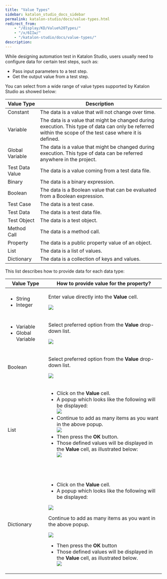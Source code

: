 ```yaml
---
title: "Value Types" 
sidebar: katalon_studio_docs_sidebar
permalink: katalon-studio/docs/value-types.html 
redirect_from:
    - "/display/KD/Value%20Types/"
    - "/x/6IIw/"
    - "/katalon-studio/docs/value-types/"
description: 
---
```

While designing automation test in Katalon Studio, users usually need to configure data for certain test steps, such as:

*   Pass input parameters to a test step.
*   Get the output value from a test step.

You can select from a wide range of value types supported by Katalon Studio as showed below:

| Value Type | Description |
| --- | --- |
| Constant | The data is a value that will not change over time. |
| Variable | The data is a value that might be changed during execution. This type of data can only be referred within the scope of the test case where it is defined. |
| Global Variable | The data is a value that might be changed during execution. This type of data can be referred anywhere in the project. |
| Test Data Value | The data is a value coming from a test data file. |
| Binary | The data is a binary expression. |
| Boolean | The data is a Boolean value that can be evaluated from a Boolean expression. |
| Test Case | The data is a test case. |
| Test Data | The data is a test data file. |
| Test Object | The data is a test object. |
| Method Call | The data is a method call. |
| Property | The data is a public property value of an object. |
| List | The data is a list of values. |
| Dictionary | The data is a collection of keys and values. |

This list describes how to provide data for each data type:

<table><thead><tr><th>Value Type</th><th>How to provide value for the property?</th></tr></thead><tbody><tr><td><ul><li>String</li><li>Integer</li></ul></td><td><p>Enter value directly into the <strong>Value</strong> cell.</p><p><img src="../../images/katalon-studio/docs/value-types/image2017-2-24-223A13A4.png"></p></td></tr><tr><td><ul><li>Variable</li><li>Global Variable</li></ul></td><td><p>Select preferred option from the <strong>Value</strong> drop-down list.</p><p><img src="../../images/katalon-studio/docs/value-types/image2017-2-24-223A33A11.png"></p></td></tr><tr><td>Boolean</td><td><p>Select preferred option from the <strong>Value</strong> drop-down list.</p><p><img src="../../images/katalon-studio/docs/value-types/image2017-2-24-213A583A55.png"></p></td></tr><tr><td>List</td><td><ul><li>Click on the <strong>Value</strong> cell.</li><li>A popup which looks like the following will be displayed:<br><img src="../../images/katalon-studio/docs/value-types/Screen-Shot-2017-07-13-at-14.37.49.png"></li><li>Continue&nbsp;to add as many items as you want in the above popup.<br><img src="../../images/katalon-studio/docs/value-types/Screen-Shot-2017-07-13-at-14.26.51.png"></li><li>Then press the <strong>OK</strong> button.</li><li>Those defined values will be displayed in the <strong>Value</strong> cell, as illustrated below:<br><img src="../../images/katalon-studio/docs/value-types/Screen-Shot-2017-07-13-at-14.27.28.png"></li></ul><p>&nbsp;</p></td></tr><tr><td>Dictionary</td><td><ul><li>Click on the <strong>Value</strong> cell.</li><li>A popup which looks like the following will be displayed:</li></ul><p><img src="../../images/katalon-studio/docs/value-types/Screen-Shot-2017-07-13-at-14.39.13.png"></p><p>Continue to add as many items as you want in the above popup.</p><p><img src="../../images/katalon-studio/docs/value-types/Screen-Shot-2017-07-13-at-14.41.07.png"></p><ul><li>Then press the <strong>OK</strong> button</li><li>Those defined values will be displayed in the <strong>Value</strong> cell, as illustrated below.<br><img src="../../images/katalon-studio/docs/value-types/Screen-Shot-2017-07-13-at-14.31.40.png"></li></ul></td></tr></tbody></table>